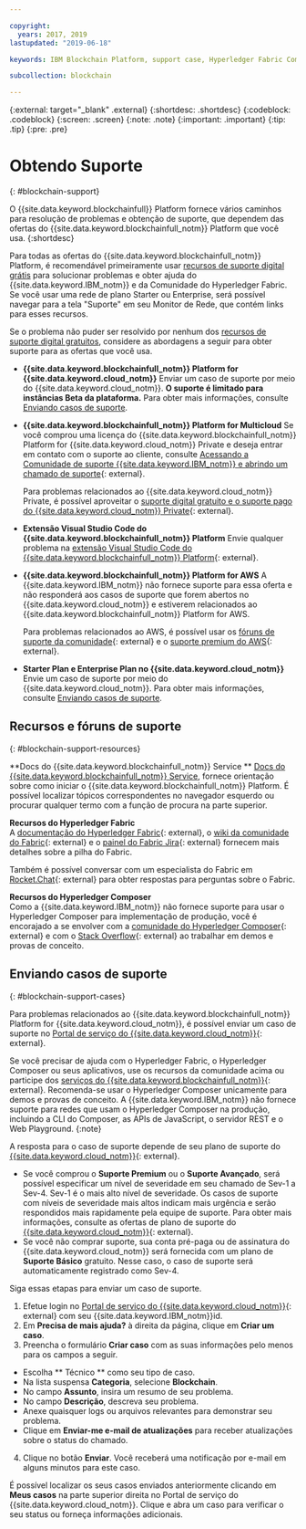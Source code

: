 ```yaml
---

copyright:
  years: 2017, 2019
lastupdated: "2019-06-18"

keywords: IBM Blockchain Platform, support case, Hyperledger Fabric Community, Cloud tickets, Rocket Chat, dWAnswers

subcollection: blockchain

---
```


{:external: target="_blank" .external}
{:shortdesc: .shortdesc}
{:codeblock: .codeblock}
{:screen: .screen}
{:note: .note}
{:important: .important}
{:tip: .tip}
{:pre: .pre}

# Obtendo Suporte
{: #blockchain-support}

O {{site.data.keyword.blockchainfull}} Platform fornece vários caminhos para resolução de problemas e obtenção de suporte, que dependem das ofertas do {{site.data.keyword.blockchainfull_notm}} Platform que você usa.
{:shortdesc}

Para todas as ofertas do {{site.data.keyword.blockchainfull_notm}} Platform, é recomendável primeiramente usar [recursos de suporte digital grátis](/docs/services/blockchain?topic=blockchain-blockchain-support#blockchain-support-resources) para solucionar problemas e obter ajuda do {{site.data.keyword.IBM_notm}} e da Comunidade do Hyperledger Fabric. Se você usar uma rede de plano Starter ou Enterprise, será possível navegar para a tela "Suporte" em seu Monitor de Rede, que contém links para esses recursos.

Se o problema não puder ser resolvido por nenhum dos [recursos de suporte digital gratuitos](/docs/services/blockchain?topic=blockchain-blockchain-support#blockchain-support-resources), considere as abordagens a seguir para obter suporte para as ofertas que você usa.

- **{{site.data.keyword.blockchainfull_notm}} Platform for {{site.data.keyword.cloud_notm}}**
  Enviar um caso de suporte por meio do {{site.data.keyword.cloud_notm}}. **O suporte é limitado para instâncias Beta da plataforma.** Para obter mais informações, consulte [Enviando casos de suporte](/docs/services/blockchain?topic=blockchain-blockchain-support#blockchain-support-cases).

- **{{site.data.keyword.blockchainfull_notm}} Platform for Multicloud** Se você comprou uma licença do {{site.data.keyword.blockchainfull_notm}} Platform for {{site.data.keyword.cloud_notm}} Private e deseja entrar em contato com o suporte ao cliente, consulte [Acessando a Comunidade de suporte {{site.data.keyword.IBM_notm}} e abrindo um chamado de suporte](http://www.ibm.com/support/docview.wss?uid=ibm10740041){: external}.

  Para problemas relacionados ao {{site.data.keyword.cloud_notm}} Private, é possível aproveitar o [suporte digital gratuito e o suporte pago do {{site.data.keyword.cloud_notm}} Private](https://www.ibm.com/developerworks/community/blogs/fe25b4ef-ea6a-4d86-a629-6f87ccf4649e/entry/Learn_more_about_IBM_Cloud_Private_Support?lang=en_us){: external}.

- **Extensão Visual Studio Code do {{site.data.keyword.blockchainfull_notm}} Platform**
  Envie qualquer problema na [extensão Visual Studio Code do {{site.data.keyword.blockchainfull_notm}} Platform](https://github.com/IBM-Blockchain/blockchain-vscode-extension/issues){: external}.

- **{{site.data.keyword.blockchainfull_notm}} Platform for AWS**
  A {{site.data.keyword.IBM_notm}} não fornece suporte para essa oferta e não responderá aos casos de suporte que forem abertos no {{site.data.keyword.cloud_notm}} e estiverem relacionados ao {{site.data.keyword.blockchainfull_notm}} Platform for AWS.

  Para problemas relacionados ao AWS, é possível usar os [fóruns de suporte da comunidade](https://forums.aws.amazon.com/index.jspa){: external} e o [suporte premium do AWS](https://aws.amazon.com/premiumsupport/){: external}.

- **Starter Plan e Enterprise Plan no {{site.data.keyword.cloud_notm}}**
  Envie um caso de suporte por meio do {{site.data.keyword.cloud_notm}}. Para obter mais informações, consulte [Enviando casos de suporte](/docs/services/blockchain?topic=blockchain-blockchain-support#blockchain-support-cases).

## Recursos e fóruns de suporte
{: #blockchain-support-resources}

**Docs do {{site.data.keyword.blockchainfull_notm}} Service **
  [Docs do {{site.data.keyword.blockchainfull_notm}} Service](/docs/services/blockchain?topic=blockchain-get-started-ibp#get-started-ibp), fornece orientação sobre como iniciar o {{site.data.keyword.blockchainfull_notm}} Platform. É possível localizar tópicos correspondentes no navegador esquerdo ou procurar qualquer termo com a função de procura na parte superior.

**Recursos do Hyperledger Fabric**  
  A [documentação do Hyperledger Fabric](https://hyperledger-fabric.readthedocs.io/en/release-1.4/){: external}, o [wiki da comunidade do Fabric](https://wiki.hyperledger.org/display/fabric){: external} e o [painel do Fabric Jira](https://jira.hyperledger.org/secure/Dashboard.jspa?selectPageId=10104){: external} fornecem mais detalhes sobre a pilha do Fabric.

  Também é possível conversar com um especialista do Fabric em [Rocket.Chat](https://chat.hyperledger.org/channel/fabric){: external} para obter respostas para perguntas sobre o Fabric.

**Recursos do Hyperledger Composer**  
  Como a {{site.data.keyword.IBM_notm}} não fornece suporte para usar o Hyperledger Composer para implementação de produção, você é encorajado a se envolver com a [comunidade do Hyperledger Composer](https://chat.hyperledger.org/channel/composer){: external} e com o [Stack Overflow](https://stackoverflow.com/questions/tagged/hyperledger-composer){: external} ao trabalhar em demos e provas de conceito.

## Enviando casos de suporte
{: #blockchain-support-cases}

Para problemas relacionados ao {{site.data.keyword.blockchainfull_notm}} Platform for {{site.data.keyword.cloud_notm}}, é possível enviar um caso de suporte no [Portal de serviço do {{site.data.keyword.cloud_notm}}](https://cloud.ibm.com/unifiedsupport/supportcenter){: external}.

Se você precisar de ajuda com o Hyperledger Fabric, o Hyperledger Composer ou seus aplicativos, use os recursos da comunidade acima ou participe dos [serviços do {{site.data.keyword.blockchainfull_notm}}](https://www.ibm.com/blockchain/services){: external}. Recomenda-se usar o Hyperledger Composer unicamente para demos e provas de conceito. A {{site.data.keyword.IBM_notm}} não fornece suporte para redes que usam o Hyperledger Composer na produção, incluindo a CLI do Composer, as APIs de JavaScript, o servidor REST e o Web Playground.
{:note}

A resposta para o caso de suporte depende de seu plano de suporte do [{{site.data.keyword.cloud_notm}}](/docs/get-support?topic=get-support-support-plans#support-plans){: external}.

- Se você comprou o **Suporte Premium** ou o **Suporte Avançado**, será possível especificar um nível de severidade em seu chamado de Sev-1 a Sev-4. Sev-1 é o mais alto nível de severidade. Os casos de suporte com níveis de severidade mais altos indicam mais urgência e serão respondidos mais rapidamente pela equipe de suporte. Para obter mais informações, consulte as ofertas de plano de suporte do [{{site.data.keyword.cloud_notm}}](/docs/get-support?topic=get-support-support-plans#support-plans){: external}.  
- Se você não comprar suporte, sua conta pré-paga ou de assinatura do {{site.data.keyword.cloud_notm}} será fornecida com um plano de **Suporte Básico** gratuito. Nesse caso, o caso de suporte será automaticamente registrado como Sev-4.

Siga essas etapas para enviar um caso de suporte.

1. Efetue login no [Portal de serviço do {{site.data.keyword.cloud_notm}}](https://cloud.ibm.com/unifiedsupport/supportcenter){: external} com seu {{site.data.keyword.IBM_notm}}id.
2. Em **Precisa de mais ajuda?** à direita da página, clique em **Criar um caso**.
3. Preencha o formulário **Criar caso** com as suas informações pelo menos para os campos a seguir.
  - Escolha  ** Técnico **  como seu tipo de caso.
  - Na lista suspensa **Categoria**, selecione **Blockchain**.
  - No campo **Assunto**, insira um resumo de seu problema.
  - No campo **Descrição**, descreva seu problema.
  - Anexe quaisquer logs ou arquivos relevantes para demonstrar seu problema.
  - Clique em **Enviar-me e-mail de atualizações** para receber atualizações sobre o status do chamado.
4. Clique no botão **Enviar**.  Você receberá uma notificação por e-mail em alguns minutos para este caso.

É possível localizar os seus casos enviados anteriormente clicando em **Meus casos** na parte superior direita no Portal de serviço do {{site.data.keyword.cloud_notm}}. Clique e abra um caso para verificar o seu status ou forneça informações adicionais.

